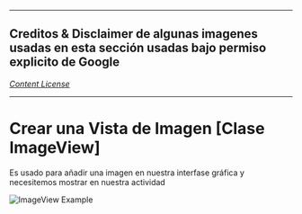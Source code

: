 ____

## Creditos & Disclaimer de algunas imagenes usadas en esta sección usadas bajo permiso explicito de Google 

[*Content License*](https://developer.android.com/license)
___

# Crear una Vista de Imagen [Clase ImageView]

Es usado para añadir una imagen en nuestra interfase gráfica y necesitemos mostrar en nuestra actividad

![ImageView Example](https://github.com/josblax/AplicacionesMoviles/blob/main/Images/ImageView.png)
